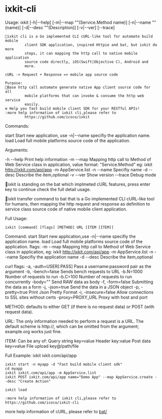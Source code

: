 # ixkit-cli

Usage: ixkit <Command> [-h|--help] [-m|--map "<value>"(Service.Method name)]
             [-n|--name "<value>"(name)] [-d|--desc "<value>"(Description)]
             [-v|--ver] [--trace]

             
	🐙ixkit cli is a Go implemented CLI cURL-like tool for automate build mobile
             client SDK application, inspired Httpie and bat, but ixkit do more
             steps, it can mapping the http call to native mobile application
             source code directly, iOS(Swift|Objective C), Android and
             more.

	cURL -> Request + Response => mobile app source code

	Purpose:
	🚀Base http call automate generate native App client source code for all
             mobile platforms that can invoke & consume the http web service
             easily.
	⚙️ Help you fast build mobile client SDK for your RESTful APIs!
	💡more help information of ixkit cli,please refer to
             https://github.com/icoco/ixkit


Commands:

  start  Start new application, use -n|--name <name> specifiy the application
          name.
  load   Load full mobile platforms source code of the application.

Arguments:

  -h  --help   Print help information
  -m  --map    Mapping http call to Method of Web Service class in application,
               value format: "Service.Method" 
 eg: ixkit http://ixkit.com/api/app -m AppService.list
  -n  --name   Specifiy name
  -d  --desc   Describe the item,optional
  -v  --ver    Show version
      --trace  Debug mode

🚦ixkit is standing on the bat which implmeted cURL features, press enter key to continue check the full detail usage.

🐙ixkit transfer command to bat that is a Go implemented CLI cURL-like tool for humans, then mapping the http request and response as definition to service class source code of native mobile client application. 

Full Usage:

	ixkit [command] [flags] [METHOD] URL [ITEM [ITEM]] 

Command:
  start  Start new application,use -n|--name <name> specifiy the application name.
  load   Load full mobile platforms source code of the application.
flags:
  -m  --map   Mapping http call to Method of Web Service class in application,
 		eg: ixkit http://ixkit.com/api/app -m AppService.list
  -n  --name  Specifiy the application name
  -d  --desc  Describe the item,optional

curl flags:
  -a, -auth=USER[:PASS]       Pass a username:password pair as the argument
  -b, -bench=false            Sends bench requests to URL
  -b.N=1000                   Number of requests to run
  -b.C=100                    Number of requests to run concurrently
  -body=""                    Send RAW data as body
  -f, -form=false             Submitting the data as a form
  -j, -json=true              Send the data in a JSON object
  -p, -pretty=true            Print Json Pretty Format
  -i, -insecure=false         Allow connections to SSL sites without certs
  -proxy=PROXY_URL            Proxy with host and port

METHOD:
  defaults to either GET (if there is no request data) or POST (with request data).

URL:
  The only information needed to perform a request is a URL. The default scheme is http://,
  which can be omitted from the argument; example.org works just fine.

ITEM:
  Can be any of:
    Query string   key=value
    Header         key:value
    Post data      key=value
    File upload    key@/path/file

Full Example:
	ixkit ixkit.com/api/app
	
	ixkit start -n myapp -d "Fast build mobile client sdk"
	cd myapp
	ixkit ixkit.com/api/app -m AppService.list 
	ixkit POST ixkit.com/api/app name="Demo App" --map AppService.create --desc "Create Action"
	
	ixkit load

	💡more help information of ixkit cli,please refer to https://github.com/icoco/ixkit-cli
more help information of cURL, please refer to <a href="https://github.com/astaxie/bat">bat/</a>
